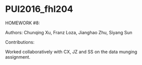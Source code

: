 # PUI2016_fhl204

HOMEWORK #8: 

Authors: Chunqing Xu, Franz Loza, Jianghao Zhu, Siyang Sun

Contributions:

Worked collaboratively with CX, JZ and SS on the data munging assignment.
